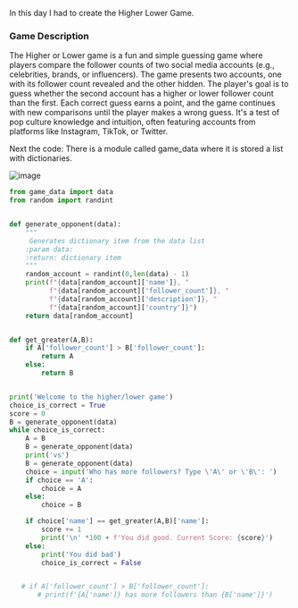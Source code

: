 In this day I had to create the Higher Lower Game.
### Game Description
The Higher or Lower game is a fun and simple guessing game where players compare the follower counts of two social media accounts (e.g., celebrities, brands, or influencers). The game presents two accounts, one with its follower count revealed and the other hidden. The player's goal is to guess whether the second account has a higher or lower follower count than the first. Each correct guess earns a point, and the game continues with new comparisons until the player makes a wrong guess. It's a test of pop culture knowledge and intuition, often featuring accounts from platforms like Instagram, TikTok, or Twitter.

Next the code:
There is a module called game_data where it is stored a list with dictionaries.

![image](https://github.com/user-attachments/assets/88dca598-471f-4535-8559-5d83109dec54)

```python
from game_data import data
from random import randint


def generate_opponent(data):
    """
     Generates dictionary item from the data list
    :param data:
    :return: dictionary item
    """
    random_account = randint(0,len(data) - 1)
    print(f"{data[random_account]['name']}, "
          f"{data[random_account]['follower_count']}, "
          f"{data[random_account]['description']}, "
          f"{data[random_account]['country']}")
    return data[random_account]


def get_greater(A,B):
    if A['follower_count'] > B['follower_count']:
        return A
    else:
        return B


print('Welcome to the higher/lower game')
choice_is_correct = True
score = 0
B = generate_opponent(data)
while choice_is_correct:
    A = B
    B = generate_opponent(data)
    print('vs')
    B = generate_opponent(data)
    choice = input('Who has more followers? Type \'A\' or \'B\': ')
    if choice == 'A':
        choice = A
    else:
        choice = B

    if choice['name'] == get_greater(A,B)['name']:
        score += 1
        print('\n' *100 + f'You did good. Current Score: {score}')
    else:
        print('You did bad')
        choice_is_correct = False


   # if A['follower_count'] > B['follower_count']:
       # print(f'{A['name']} has more followers than {B['name']}')

```
